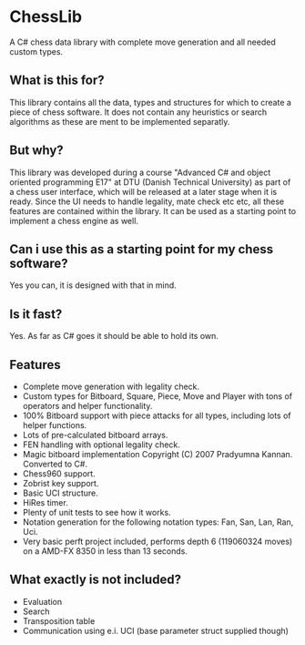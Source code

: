 # ChessLib
A C# chess data library with complete move generation and all needed custom types.

## What is this for?

This library contains all the data, types and structures for which to create a piece of
chess software. It does not contain any heuristics or search algorithms as these
are ment to be implemented separatly.

## But why?

This library was developed during a course "Advanced C# and object oriented programming E17" at DTU (Danish Technical University) as part of a chess user interface, which will be released at a later stage when it is ready.
Since the UI needs to handle legality, mate check etc etc, all these features are contained within the library.
It can be used as a starting point to implement a chess engine as well.

## Can i use this as a starting point for my chess software?

Yes you can, it is designed with that in mind.

## Is it fast?

Yes. As far as C# goes it should be able to hold its own.

## Features

 * Complete move generation with legality check.
 * Custom types for Bitboard, Square, Piece, Move and Player with tons of operators and helper functionality.
 * 100% Bitboard support with piece attacks for all types, including lots of helper functions.
 * Lots of pre-calculated bitboard arrays.
 * FEN handling with optional legality check.
 * Magic bitboard implementation Copyright (C) 2007 Pradyumna Kannan. Converted to C#.
 * Chess960 support.
 * Zobrist key support.
 * Basic UCI structure.
 * HiRes timer.
 * Plenty of unit tests to see how it works.
 * Notation generation for the following notation types: Fan, San, Lan, Ran, Uci.
 * Very basic perft project included, performs depth 6 (119060324 moves) on a AMD-FX 8350 in less than 13 seconds.
 
## What exactly is not included?

 * Evaluation
 * Search
 * Transposition table
 * Communication using e.i. UCI (base parameter struct supplied though)
